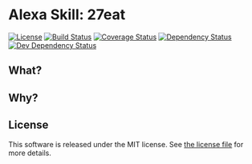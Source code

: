 # Alexa Skill: 27eat

[![License](https://img.shields.io/github/license/onebytegone/alexa-27eat.svg)](./LICENSE)
[![Build Status](https://travis-ci.com/onebytegone/alexa-27eat.svg?branch=master)](https://travis-ci.com/onebytegone/alexa-27eat)
[![Coverage Status](https://coveralls.io/repos/github/onebytegone/alexa-27eat/badge.svg?branch=master)](https://coveralls.io/github/onebytegone/alexa-27eat?branch=master)
[![Dependency Status](https://david-dm.org/onebytegone/alexa-27eat.svg)](https://david-dm.org/onebytegone/alexa-27eat)
[![Dev Dependency Status](https://david-dm.org/onebytegone/alexa-27eat/dev-status.svg)](https://david-dm.org/onebytegone/alexa-27eat#info=devDependencies&view=table)

## What?

## Why?

## License

This software is released under the MIT license. See [the license
file](LICENSE) for more details.

